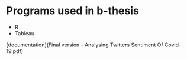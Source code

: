 # Programs used in b-thesis
- R
- Tableau

[documentation](Final version - Analysing Twitters Sentiment Of Covid-19.pdf)
